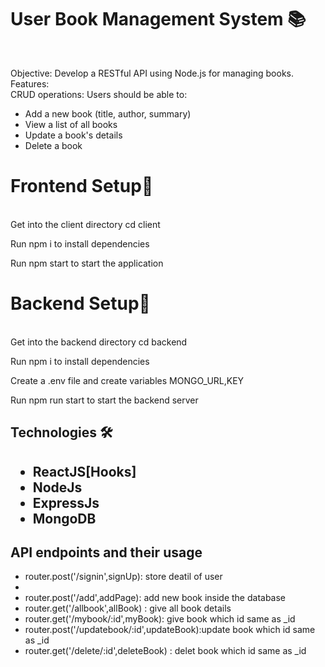 <h1>User Book Management System 📚</h1><br>


Objective: Develop a RESTful API using Node.js for managing books.<br>
Features:<br>
CRUD operations: Users should be able to:<br>
<ul>
 <li>Add a new book (title, author, summary)</li>
 <li>View a list of all books</li>
 <li>Update a book's details</li>
 <li>Delete a book</li>
 
</ul>


<h1>Frontend Setup🍧</h1><br>
Get into the client directory cd client<br>

Run npm i to install dependencies<br>

Run npm  start to start the application<br>
 <h1>Backend Setup🍧</h1><br>
Get into the backend directory cd backend<br>

Run npm i to install dependencies<br>

Create a .env file and create variables MONGO_URL,KEY<br>

Run npm run start to start the backend server<br>

<h2> Technologies 🛠<h2>

<ul>
  <li>
    ReactJS[Hooks]
  </li>
    <li>
   NodeJs
  </li>
    <li>
   ExpressJs
  </li>
    <li>
    MongoDB
  </li>
</ul>

<h2>API endpoints and their usage</h2>
<ul>
  <li>router.post('/signin',signUp): store deatil of user </li>
  <li><router.post('/login',login): check user exist or not /li>
  <li>router.post('/add',addPage): add new book inside the database</li>   
  <li> router.get('/allbook',allBook) : give all book details</li>
  <li>router.get('/mybook/:id',myBook): give book which id same as _id</li>
  <li>router.post('/updatebook/:id',updateBook):update book which id same as _id</li>
  <li>router.get('/delete/:id',deleteBook) : delet book which id same as _id</li>
  
  
</ul>


